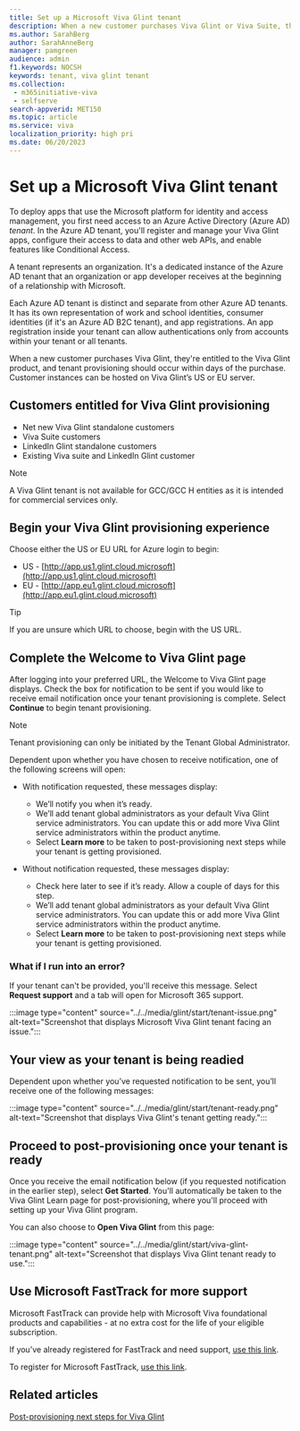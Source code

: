 ```yaml
---
title: Set up a Microsoft Viva Glint tenant
description: When a new customer purchases Viva Glint or Viva Suite, they're entitled to the Viva Glint product, and tenant provisioning should occur within days. 
ms.author: SarahBerg
author: SarahAnneBerg
manager: pamgreen
audience: admin
f1.keywords: NOCSH
keywords: tenant, viva glint tenant
ms.collection: 
 - m365initiative-viva
 - selfserve
search-appverid: MET150
ms.topic: article
ms.service: viva
localization_priority: high pri
ms.date: 06/20/2023
---
```


# Set up a Microsoft Viva Glint tenant

To deploy apps that use the Microsoft platform for identity and access management, you first need access to an Azure Active Directory (Azure AD) *tenant*. In the Azure AD tenant, you'll register and manage your Viva Glint apps, configure their access to data and other web APIs, and enable features like Conditional Access. 

A tenant represents an organization. It's a dedicated instance of the Azure AD tenant that an organization or app developer receives at the beginning of a relationship with Microsoft. 

Each Azure AD tenant is distinct and separate from other Azure AD tenants. It has its own representation of work and school identities, consumer identities (if it's an Azure AD B2C tenant), and app registrations. An app registration inside your tenant can allow authentications only from accounts within your tenant or all tenants. 

When a new customer purchases Viva Glint, they're entitled to the Viva Glint product, and tenant provisioning should occur within days of the purchase. Customer instances can be hosted on Viva Glint’s US or EU server. 

## Customers entitled for Viva Glint provisioning 

- Net new Viva Glint standalone customers
- Viva Suite customers
- LinkedIn Glint standalone customers
- Existing Viva suite and LinkedIn Glint customer

> [!NOTE]
> A Viva Glint tenant is not available for GCC/GCC H entities as it is intended for commercial services only.

## Begin your Viva Glint provisioning experience

Choose either the US or EU URL for Azure login to begin:

- US - [http://app.us1.glint.cloud.microsoft](http://app.us1.glint.cloud.microsoft)
- EU - [http://app.eu1.glint.cloud.microsoft](http://app.eu1.glint.cloud.microsoft)

>[!TIP]
> If you are unsure which URL to choose, begin with the US URL.

## Complete the Welcome to Viva Glint page

After logging into your preferred URL, the Welcome to Viva Glint page displays. Check the box for notification to be sent if you would like to receive email notification once your tenant provisioning is complete. Select **Continue** to begin tenant provisioning.

>[!NOTE]
> Tenant provisioning can only be initiated by the Tenant Global Administrator. 

Dependent upon whether you have chosen to receive notification, one of the following screens will open: 

- With notification requested, these messages display: 
    - We’ll notify you when it’s ready.  
    - We’ll add tenant global administrators as your default Viva Glint service administrators. You can update this or add more Viva Glint service administrators within the product anytime.  
    - Select **Learn more** to be taken to post-provisioning next steps while your tenant is getting provisioned. 

- Without notification requested, these messages display: 
    - Check here later to see if it’s ready. Allow a couple of days for this step. 
    - We’ll add tenant global administrators as your default Viva Glint service administrators. You can update this or add more Viva Glint service administrators within the product anytime. 
    - Select **Learn more** to be taken to post-provisioning next steps while your tenant is getting provisioned.

### What if I run into an error?

If your tenant can't be provided, you'll receive this message. Select **Request support** and a tab will open for Microsoft 365 support.

:::image type="content" source="../../media/glint/start/tenant-issue.png" alt-text="Screenshot that displays Microsoft Viva Glint tenant facing an issue.":::

## Your view as your tenant is being readied

Dependent upon whether you’ve requested notification to be sent, you’ll receive one of the following messages: 

:::image type="content" source="../../media/glint/start/tenant-ready.png" alt-text="Screenshot that displays Viva Glint's tenant getting ready.":::

## Proceed to post-provisioning once your tenant is ready

Once you receive the email notification below (if you requested notification in the earlier step), select **Get Started**. You'll automatically be taken to the Viva Glint Learn page for post-provisioning, where you'll proceed with setting up your Viva Glint program. 

You can also choose to **Open Viva Glint** from this page:

:::image type="content" source="../../media/glint/start/viva-glint-tenant.png" alt-text="Screenshot that displays Viva Glint tenant ready to use.":::

## Use Microsoft FastTrack for more support 

Microsoft FastTrack can provide help with Microsoft Viva foundational products and capabilities - at no extra cost for the life of your eligible subscription. 

If you’ve already registered for FastTrack and need support, [use this link](https://www.microsoft.com/en-ww/fasttrack/microsoft-viva).

To register for Microsoft FastTrack, [use this link](https://fasttrack.microsoft.com/v2/en-us/register).

## Related articles

[Post-provisioning next steps for Viva Glint](https://microsoft.sharepoint.com/:w:/t/PSTeam/EWmqWfQrw9RNsbeWl6-4p_0BDiwIMxc-2JxlxvjuLnYoyw?e=rDgMvP)